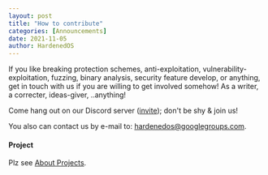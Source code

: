 ```yaml
---
layout: post
title: "How to contribute"
categories: [Announcements] 
date: 2021-11-05
author: HardenedOS
---
```


If you like breaking protection schemes, anti-exploitation, vulnerability-exploitation, fuzzing, binary analysis, security feature develop, or anything, get in touch with us if you are willing to get involved somehow! As a writer, a correcter, ideas-giver, ..anything!

Come hang out on our Discord server ([invite](https://discord.gg/pKqvtuSM9F)); don't be shy & join us!

You also can contact us by e-mail to: hardenedos@googlegroups.com.



#### Project

Plz see [About Projects](https://hardenedos.github.io/announcements/about-projects.html).
